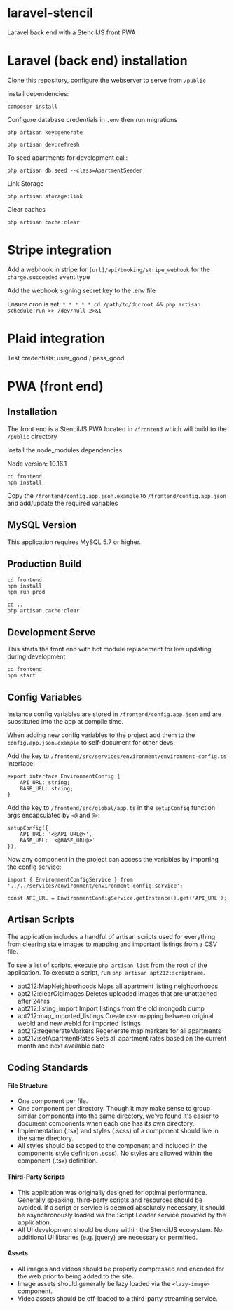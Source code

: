 # laravel-stencil

Laravel back end with a StencilJS front PWA

# Laravel (back end) installation

Clone this repository, configure the webserver to serve from `/public`

Install dependencies:

`composer install`

Configure database credentials in `.env` then run migrations

`php artisan key:generate`

`php artisan dev:refresh`

To seed apartments for development call:

`php artisan db:seed --class=ApartmentSeeder`

Link Storage

`php artisan storage:link`

Clear caches

`php artisan cache:clear`

# Stripe integration

Add a webhook in stripe for `[url]/api/booking/stripe_webhook` for the `charge.succeeded` event type

Add the webhook signing secret key to the .env file

Ensure cron is set: `* * * * * cd /path/to/docroot && php artisan schedule:run >> /dev/null 2>&1`

# Plaid integration

Test credentials: user_good / pass_good

# PWA (front end)

## Installation

The front end is a StencilJS PWA located in `/frontend` which will build to the `/public` directory

Install the node_modules dependencies

Node version: 10.16.1

    cd frontend
    npm install

Copy the `/frontend/config.app.json.example` to `/frontend/config.app.json` and add/update the required variables

## MySQL Version

This application requires MySQL 5.7 or higher.

## Production Build

    cd frontend
    npm install
    npm run prod
    
    cd ..
    php artisan cache:clear

## Development Serve

This starts the front end with hot module replacement for live updating during development

    cd frontend
    npm start

## Config Variables

Instance config variables are stored in `/frontend/config.app.json` and are substituted into the app at compile time.

When adding new config variables to the project add them to the `config.app.json.example` to self-document for other devs.

Add the key to `/frontend/src/services/environment/environment-config.ts` interface:

    export interface EnvironmentConfig {
        API_URL: string;
        BASE_URL: string;
    }

Add the key to `/frontend/src/global/app.ts` in the `setupConfig` function args encapsulated by `<@` and `@>`:

    setupConfig({
        API_URL: '<@API_URL@>',
        BASE_URL: '<@BASE_URL@>'
    });

Now any component in the project can access the variables by importing the config service:

    import { EnvironmentConfigService } from '../../services/environment/environment-config.service';
    
    const API_URL = EnvironmentConfigService.getInstance().get('API_URL');

## Artisan Scripts

The application includes a handful of artisan scripts used for everything from clearing stale images to mapping and important listings from a CSV file. 

To see a list of scripts, execute `php artisan list` from the root of the application. To execute a script, run `php artisan apt212:scriptname`. 

- apt212:MapNeighborhoods       Maps all apartment listing neighborhoods
- apt212:clearOldImages         Deletes uploaded images that are unattached after 24hrs
- apt212:listing_import         Import listings from the old mongodb dump
- apt212:map_imported_listings  Create csv mapping between original webId and new webId for imported listings
- apt212:regenerateMarkers      Regenerate map markers for all apartments
- apt212:setApartmentRates      Sets all apartment rates based on the current month and next available date

## Coding Standards

#### File Structure

- One component per file.
- One component per directory. Though it may make sense to group similar components into the same directory, we've found it's easier to document components when each one has its own directory.
- Implementation (.tsx) and styles (.scss) of a component should live in the same directory.
- All styles should be scoped to the component and included in the components style definition .scss). No styles are allowed within the component (.tsx) definition. 

#### Third-Party Scripts

- This application was originally designed for optimal performance. Generally speaking, third-party scripts and resources should be  avoided. If a script or service is deemed absolutely necessary, it should be asynchronously loaded via the Script Loader service provided by the application.
- All UI development should be done within the StencilJS ecosystem. No additional UI libraries (e.g. jquery) are necessary or permitted.

#### Assets

- All images and videos should be properly compressed and encoded for the web prior to being added to the site.
- Image assets should generally be lazy loaded via the `<lazy-image>` component.
- Video assets should be off-loaded to a third-party streaming service.
